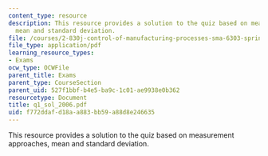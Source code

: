 ```yaml
---
content_type: resource
description: This resource provides a solution to the quiz based on measurement approaches,
  mean and standard deviation.
file: /courses/2-830j-control-of-manufacturing-processes-sma-6303-spring-2008/f772ddafd18aa883bb59a88d8e246635_q1_sol_2006.pdf
file_type: application/pdf
learning_resource_types:
- Exams
ocw_type: OCWFile
parent_title: Exams
parent_type: CourseSection
parent_uid: 527f1bbf-b4e5-ba9c-1c01-ae9938e0b362
resourcetype: Document
title: q1_sol_2006.pdf
uid: f772ddaf-d18a-a883-bb59-a88d8e246635
---
```

This resource provides a solution to the quiz based on measurement approaches, mean and standard deviation.

